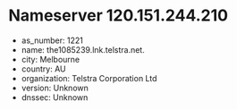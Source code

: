 # Nameserver 120.151.244.210

* as_number: 1221
* name: the1085239.lnk.telstra.net.
* city: Melbourne
* country: AU
* organization: Telstra Corporation Ltd
* version: Unknown
* dnssec: Unknown
